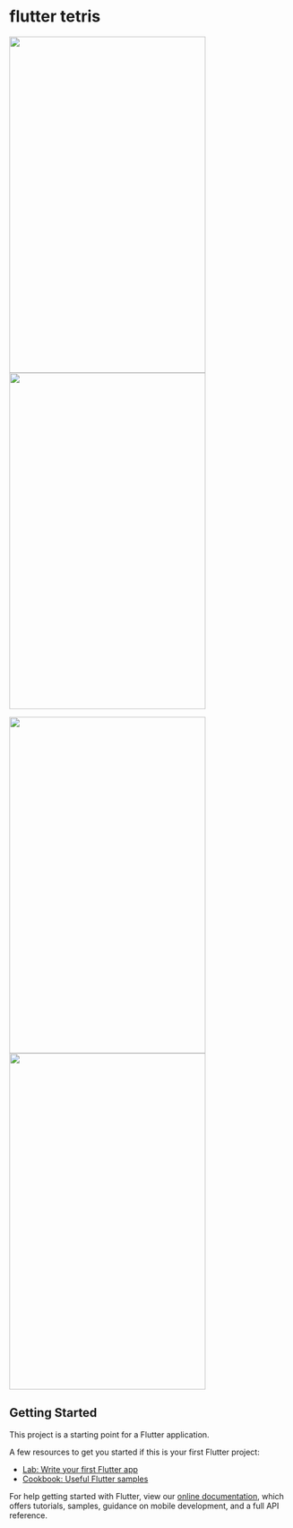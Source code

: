 # flutter tetris


<img src="https://user-images.githubusercontent.com/6280643/113416992-28f94100-93cb-11eb-8358-18534edc238a.png" width="350" height="600">    <img src="https://user-images.githubusercontent.com/6280643/113416997-2dbdf500-93cb-11eb-9747-e7bcd6ee7a48.png" width="350" height="600">

<img src="https://user-images.githubusercontent.com/6280643/113417010-31517c00-93cb-11eb-949e-a7c42f6c5a78.png" width="350" height="600">    <img src="https://user-images.githubusercontent.com/6280643/113417012-3282a900-93cb-11eb-8265-16376a0642c3.png" width="350" height="600">




## Getting Started

This project is a starting point for a Flutter application.

A few resources to get you started if this is your first Flutter project:

- [Lab: Write your first Flutter app](https://flutter.dev/docs/get-started/codelab)
- [Cookbook: Useful Flutter samples](https://flutter.dev/docs/cookbook)

For help getting started with Flutter, view our
[online documentation](https://flutter.dev/docs), which offers tutorials,
samples, guidance on mobile development, and a full API reference.
